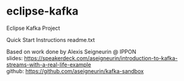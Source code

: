 # eclipse-kafka

Eclipse Kafka Project

Quick Start Instructions
readme.txt


Based on work done by Alexis Seigneurin @ IPPON  
   slides: https://speakerdeck.com/aseigneurin/introduction-to-kafka-streams-with-a-real-life-example  
   github: https://github.com/aseigneurin/kafka-sandbox  
